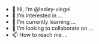 - 👋 Hi, I’m @lesley-vlegel
- 👀 I’m interested in ...
- 🌱 I’m currently learning ...
- 💞️ I’m looking to collaborate on ...
- 📫 How to reach me ...

<!---
lesley-vlegel/lesley-vlegel is a ✨ special ✨ repository because its `README.md` (this file) appears on your GitHub profile.
You can click the Preview link to take a look at your changes.
--->
